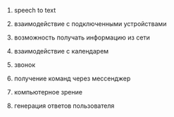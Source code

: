 1) speech to text

2) взаимодействие с подключенными устройствами

3) возможность получать информацию из сети

4) взаимодействие с календарем
  
5) звонок
  
6) получение команд через мессенджер
  
7) компьютерное зрение
  
8) генерация ответов пользователя
